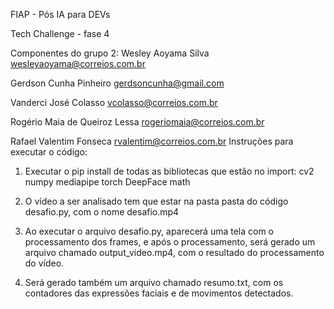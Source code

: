 FIAP - Pós IA para DEVs

Tech Challenge - fase 4

Componentes do grupo 2:
Wesley Aoyama Silva
wesleyaoyama@correios.com.br

Gerdson Cunha Pinheiro
gerdsoncunha@gmail.com

Vanderci José Colasso
vcolasso@correios.com.br

Rogério Maia de Queiroz Lessa
rogeriomaia@correios.com.br

Rafael Valentim Fonseca
rvalentim@correios.com.br
Instruções para executar o código:

1) Executar o pip install de todas as bibliotecas que estão no import:
cv2
numpy
mediapipe
torch
DeepFace
math

3) O vídeo a ser analisado tem que estar na pasta pasta do código desafio.py, com o nome desafio.mp4
4) Ao executar o arquivo desafio.py, aparecerá uma tela com o processamento dos frames, e após o processamento, será gerado um arquivo chamado output_video.mp4, com o resultado do processamento do vídeo.
5) Será gerado também um arquivo chamado resumo.txt, com os contadores das expressões faciais e de movimentos detectados.

